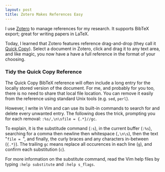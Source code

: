 ```yaml
---
layout: post
title: Zotero Makes References Easy
---
```


I use [Zotero](http://www.zotero.org) to manage references for my research.
It supports BibTeX export; great for writing papers in LaTeX.

Today, I learned that Zotero features reference drag-and-drop (they call it
[Quick Copy](https://www.zotero.org/support/creating_bibliographies)).
Select a document
in Zotero, click and drag it to any text area, and like magic, you now have a
have a full reference in the format of your choosing.

### Tidy the Quick Copy Reference 

The Quick Copy BibTeX reference will often include a long entry for the locally
stored version of the document. For me, and probably for you too, there is no
need to share that local file location.  You can remove it easily from the
reference using standard Unix tools (e.g. `sed`, `perl`). 

However, I write in Vim and can use its built-in commands to search for and
delete every unwanted entry.  The following does the trick, prompting you for
each removal: `:%s/,\n\sfile = {.*}//gc`.

To explain, it is the substitude command (`:s`), in the current buffer (`:%s`),
searching for a comma then newline then whitespace (`,\n\s`), then the text
"`file = `", and finally, the curly braces and any characters in-between
(`{.*}`). The trailing `gc` means replace all occurences in each line (`g`),
and confirm each substitution (`c`). 

For more information on the substitute command, read the Vim help files by
typing `:help substitute` and `:help s_flags`. 
